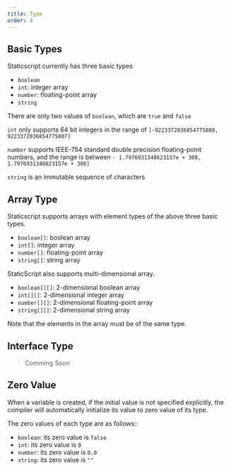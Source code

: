 ```yaml
---
title: Type
order: 4
---
```


## Basic Types

Staticscript currently has three basic types

- `boolean`
- `int`: integer array
- `number`: floating-point array
- `string`

There are only two values of `boolean`, which are `true` and `false`

`int` only supports 64 bit integers in the range of `[-9223372036854775808, 9223372036854775807]`

`number` supports IEEE-754 standard double precision floating-point numbers, and the range is between `- 1.7976931348623157e + 308, 1.7976931348623157e + 308]`

`string` is an immutable sequence of characters

## Array Type

Staticscript supports arrays with element types of the above three basic types.

- `boolean[]`: boolean array
- `int[]`: integer array
- `number[]`: floating-point array
- `string[]`: string array

StaticScript also supports multi-dimensional array.

- `boolean[][]`: 2-dimensional boolean array
- `int[][]`: 2-dimensional integer array
- `number[][]`: 2-dimensional floating-point array
- `string[][]`: 2-dimensional string array

Note that the elements in the array must be of the same type.

## Interface Type

> Comming Soon

## Zero Value

When a variable is created, if the initial value is not specified explicitly, the compiler will automatically initialize its value to zero value of its type.

The zero values of each type are as follows::

- `boolean`: its zero value is `false`
- `int`: its zero value is `0`
- `number`: its zero value is `0.0`
- `string`: its zero value is `""`
